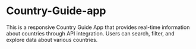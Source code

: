 # Country-Guide-app
This is a responsive Country Guide App that provides real-time information about countries through API integration. Users can search, filter, and explore data about various countries.
